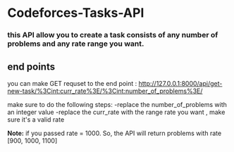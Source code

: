# Codeforces-Tasks-API

### this API allow you to create a task consists of any number of problems and any rate range you want.

## end points
you can make GET requset to the end point : http://127.0.0.1:8000/api/get-new-task/%3Cint:curr_rate%3E/%3Cint:number_of_problems%3E/

make sure to do the following steps:
-replace the number_of_problems with an integer value
-replace the curr_rate with the range rate you want , make sure it's a valid rate

**Note:** if you passed rate = 1000. So, the API will return problems with rate [900, 1000, 1100]

